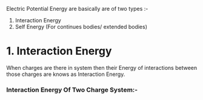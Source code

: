 Electric Potential Energy are basically are of two types :-
1. Interaction Energy
2. Self Energy (For continues bodies/ extended bodies)

# 1. Interaction Energy
When charges are there in system then their Energy of interactions between those charges are knows as Interaction Energy.
### Interaction Energy Of Two Charge System:-
